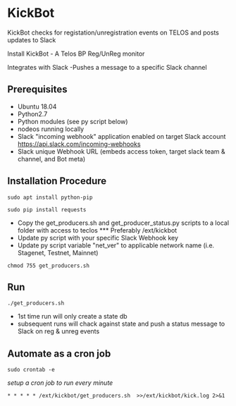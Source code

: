 # KickBot
KickBot checks for registation/unregistration events on TELOS and posts updates to Slack

Install KickBot - A Telos BP Reg/UnReg monitor

Integrates with Slack
	-Pushes a message to a specific Slack channel
	
## Prerequisites
- Ubuntu 18.04
- Python2.7
- Python modules (see py script below)
- nodeos running locally
- Slack "incoming webhook" application enabled on target Slack account
		https://api.slack.com/incoming-webhooks
- Slack unique Webhook URL (embeds access token, target slack team & channel, and Bot meta)


## Installation Procedure

`sudo apt install python-pip`

`sudo pip install requests`

- Copy the get_producers.sh and get_producer_status.py scripts to a local folder with access to teclos
		*** Preferably /ext/kickbot
- Update py script with your specific Slack Webhook key
- Update py script variable "net_ver" to applicable network name (i.e. Stagenet, Testnet, Mainnet)

`chmod 755 get_producers.sh`

## Run
`./get_producers.sh`

- 1st time run will only create a state db
- subsequent runs will chack against state and push a status message to Slack on reg & unreg events

## Automate as a cron job

`sudo crontab -e `

*setup a cron job to run every minute*

`* * * * * /ext/kickbot/get_producers.sh  >>/ext/kickbot/kick.log 2>&1`
